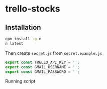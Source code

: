# trello-stocks


## Installation

```bash
npm install -g n
n latest
```

Then create `secret.js` from `secret.example.js`

```javascript
export const TRELLO_API_KEY = '';
export const GMAIL_USERNAME = '';
export const GMAIL_PASSWORD = '';
```

Running script
```bash
```
